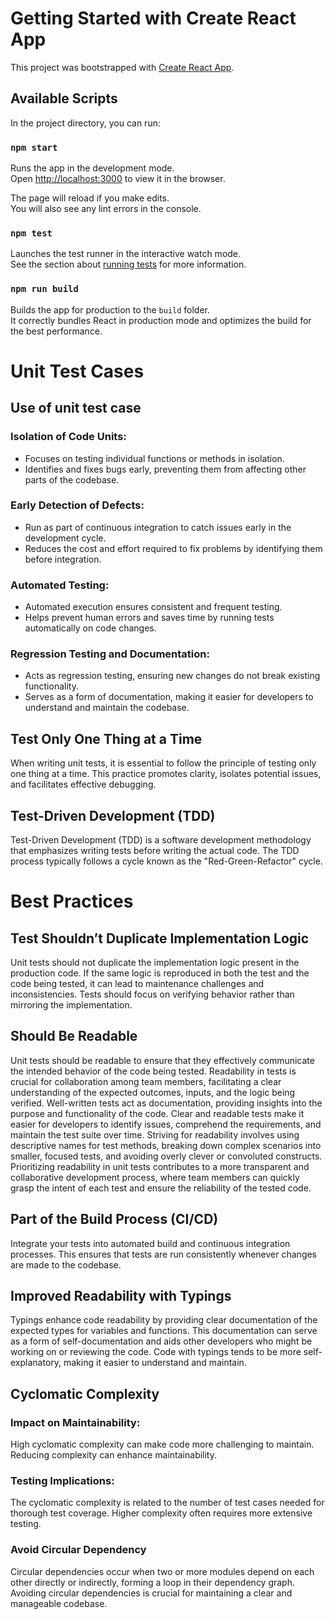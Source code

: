 # Getting Started with Create React App

This project was bootstrapped with [Create React App](https://github.com/facebook/create-react-app).

## Available Scripts

In the project directory, you can run:

### `npm start`

Runs the app in the development mode.\
Open [http://localhost:3000](http://localhost:3000) to view it in the browser.

The page will reload if you make edits.\
You will also see any lint errors in the console.

### `npm test`

Launches the test runner in the interactive watch mode.\
See the section about [running tests](https://facebook.github.io/create-react-app/docs/running-tests) for more information.

### `npm run build`

Builds the app for production to the `build` folder.\
It correctly bundles React in production mode and optimizes the build for the best performance.


# Unit Test Cases

## Use of unit test case

### Isolation of Code Units:
* Focuses on testing individual functions or methods in isolation.
* Identifies and fixes bugs early, preventing them from affecting other parts of the codebase.

### Early Detection of Defects:
* Run as part of continuous integration to catch issues early in the development cycle.
* Reduces the cost and effort required to fix problems by identifying them before integration.

### Automated Testing:
* Automated execution ensures consistent and frequent testing.
* Helps prevent human errors and saves time by running tests automatically on code changes.

### Regression Testing and Documentation:
* Acts as regression testing, ensuring new changes do not break existing functionality.
* Serves as a form of documentation, making it easier for developers to understand and maintain the codebase.

## Test Only One Thing at a Time

When writing unit tests, it is essential to follow the principle of testing only one thing at a time. This practice promotes clarity, isolates potential issues, and facilitates effective debugging.


## Test-Driven Development (TDD)
Test-Driven Development (TDD) is a software development methodology that emphasizes writing tests before writing the actual code. The TDD process typically follows a cycle known as the "Red-Green-Refactor" cycle.


# Best Practices

## Test Shouldn’t Duplicate Implementation Logic

Unit tests should not duplicate the implementation logic present in the production code. If the same logic is reproduced in both the test and the code being tested, it can lead to maintenance challenges and inconsistencies. Tests should focus on verifying behavior rather than mirroring the implementation.

## Should Be Readable

Unit tests should be readable to ensure that they effectively communicate the intended behavior of the code being tested. Readability in tests is crucial for collaboration among team members, facilitating a clear understanding of the expected outcomes, inputs, and the logic being verified. Well-written tests act as documentation, providing insights into the purpose and functionality of the code. Clear and readable tests make it easier for developers to identify issues, comprehend the requirements, and maintain the test suite over time. Striving for readability involves using descriptive names for test methods, breaking down complex scenarios into smaller, focused tests, and avoiding overly clever or convoluted constructs. Prioritizing readability in unit tests contributes to a more transparent and collaborative development process, where team members can quickly grasp the intent of each test and ensure the reliability of the tested code.


## Part of the Build Process (CI/CD)

Integrate your tests into automated build and continuous integration processes. This ensures that tests are run consistently whenever changes are made to the codebase.

## Improved Readability with Typings

Typings enhance code readability by providing clear documentation of the expected types for variables and functions. This documentation can serve as a form of self-documentation and aids other developers who might be working on or reviewing the code. Code with typings tends to be more self-explanatory, making it easier to understand and maintain.

## Cyclomatic Complexity

### Impact on Maintainability: 

High cyclomatic complexity can make code more challenging to maintain. Reducing complexity can enhance maintainability.

### Testing Implications: 

The cyclomatic complexity is related to the number of test cases needed for thorough test coverage. Higher complexity often requires more extensive testing.

### Avoid Circular Dependency

Circular dependencies occur when two or more modules depend on each other directly or indirectly, forming a loop in their dependency graph. Avoiding circular dependencies is crucial for maintaining a clear and manageable codebase. 